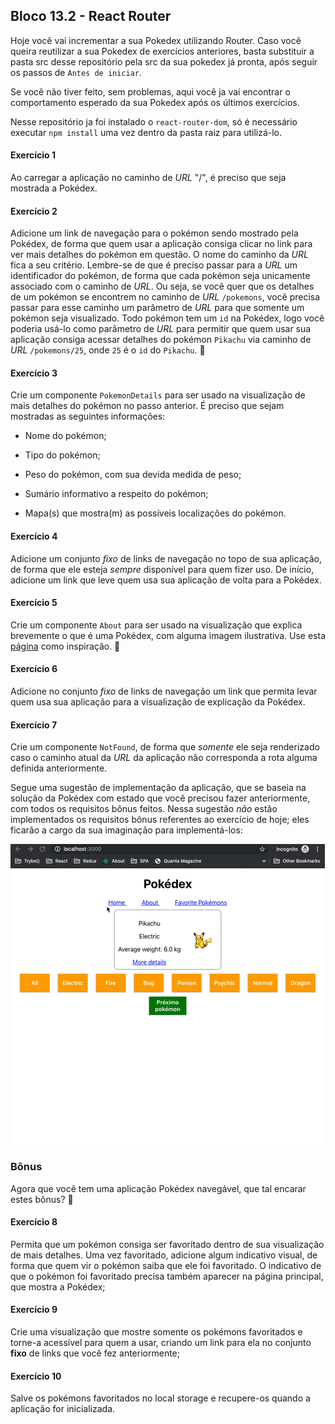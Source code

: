 ## Bloco 13.2 - React Router

Hoje você vai incrementar a sua Pokedex utilizando Router. Caso você queira reutilizar a sua Pokedex de exercícios anteriores, basta substituir a pasta src desse repositório pela src da sua pokedex já pronta, após seguir os passos de `Antes de iniciar`.

Se você não tiver feito, sem problemas, aqui você ja vai encontrar o comportamento esperado da sua Pokedex após os últimos exercícios.

Nesse repositório ja foi instalado o `react-router-dom`, só é necessário executar `npm install` uma vez dentro da pasta raiz para utilizá-lo.

#### Exercício 1

Ao carregar a aplicação no caminho de _URL_ "/", é preciso que seja mostrada a Pokédex.

#### Exercício 2

Adicione um link de navegação para o pokémon sendo mostrado pela Pokédex, de forma que quem usar a aplicação consiga clicar no link para ver mais detalhes do pokémon em questão. O nome do caminho da _URL_ fica a seu critério. Lembre-se de que é preciso passar para a _URL_ um identificador do pokémon, de forma que cada pokémon seja unicamente associado com o caminho de _URL_. Ou seja, se você quer que os detalhes de um pokémon se encontrem no caminho de _URL_ `/pokemons`, você precisa passar para esse caminho um parâmetro de _URL_ para que somente um pokémon seja visualizado. Todo pokémon tem um `id` na Pokédex, logo você poderia usá-lo como parâmetro de _URL_ para permitir que quem usar sua aplicação consiga acessar detalhes do pokémon `Pikachu` via caminho de _URL_ `/pokemons/25`, onde `25` é o `id` do `Pikachu`. 🙂

#### Exercício 3

Crie um componente `PokemonDetails` para ser usado na visualização de mais detalhes do pokémon no passo anterior. É preciso que sejam mostradas as seguintes informações:
  * Nome do pokémon;

  * Tipo do pokémon;

  * Peso do pokémon, com sua devida medida de peso;

  * Sumário informativo a respeito do pokémon;

  * Mapa(s) que mostra(m) as possíveis localizações do pokémon.

#### Exercício 4

Adicione um conjunto *fixo* de links de navegação no topo de sua aplicação, de forma que ele esteja *sempre* disponível para quem fizer uso. De início, adicione um link que leve quem usa sua aplicação de volta para a Pokédex.

#### Exercício 5

Crie um componente `About` para ser usado na visualização que explica brevemente o que é uma Pokédex, com alguma imagem ilustrativa. Use esta [página](https://bulbapedia.bulbagarden.net/wiki/Pok%C3%A9dex) como inspiração. 🙂

#### Exercício 6

Adicione no conjunto *fixo* de links de navegação um link que permita levar quem usa sua aplicação para a visualização de explicação da Pokédex.

#### Exercício 7

Crie um componente `NotFound`, de forma que *somente* ele seja renderizado caso o caminho atual da _URL_ da aplicação não corresponda a rota alguma definida anteriormente. 

Segue uma sugestão de implementação da aplicação, que se baseia na solução da Pokédex com estado que você precisou fazer anteriormente, com todos os requisitos bônus feitos. Nessa sugestão *não* estão implementados os requisitos bônus referentes ao exercício de hoje; eles ficarão a cargo da sua imaginação para implementá-los:

![Pokedex finalizada](images/pokedex-react-router.gif)

### Bônus

Agora que você tem uma aplicação Pokédex navegável, que tal encarar estes bônus? 👀

#### Exercício 8

Permita que um pokémon consiga ser favoritado dentro de sua visualização de mais detalhes. Uma vez favoritado, adicione algum indicativo visual, de forma que quem vir o pokémon saiba que ele foi favoritado. O indicativo de que o pokémon foi favoritado precisa também aparecer na página principal, que mostra a Pokédex;

#### Exercício 9

Crie uma visualização que mostre somente os pokémons favoritados e torne-a acessível para quem a usar, criando um link para ela no conjunto **fixo** de links que você fez anteriormente;

#### Exercício 10

Salve os pokémons favoritados no local storage e recupere-os quando a aplicação for inicializada.
